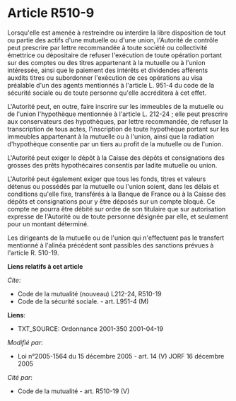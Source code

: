 # Article R510-9

Lorsqu'elle est amenée à restreindre ou interdire la libre disposition de tout ou partie des actifs d'une mutuelle ou d'une
union, l'Autorité de contrôle peut prescrire par lettre recommandée à toute société ou collectivité émettrice ou dépositaire
de refuser l'exécution de toute opération portant sur des comptes ou des titres appartenant à la mutuelle ou à l'union
intéressée, ainsi que le paiement des intérêts et dividendes afférents auxdits titres ou subordonner l'exécution de ces
opérations au visa préalable d'un des agents mentionnés à l'article L. 951-4 du code de la sécurité sociale ou de toute
personne qu'elle accréditera à cet effet.

L'Autorité peut, en outre, faire inscrire sur les immeubles de la mutuelle ou de l'union l'hypothèque mentionnée à l'article
L. 212-24 ; elle peut prescrire aux conservateurs des hypothèques, par lettre recommandée, de refuser la transcription de
tous actes, l'inscription de toute hypothèque portant sur les immeubles appartenant à la mutuelle ou à l'union, ainsi que la
radiation d'hypothèque consentie par un tiers au profit de la mutuelle ou de l'union.

L'Autorité peut exiger le dépôt à la Caisse des dépôts et consignations des grosses des prêts hypothécaires consentis par
ladite mutuelle ou union.

L'Autorité peut également exiger que tous les fonds, titres et valeurs détenus ou possédés par la mutuelle ou l'union soient,
dans les délais et conditions qu'elle fixe, transférés à la Banque de France ou à la Caisse des dépôts et consignations pour
y être déposés sur un compte bloqué. Ce compte ne pourra être débité sur ordre de son titulaire que sur autorisation expresse
de l'Autorité ou de toute personne désignée par elle, et seulement pour un montant déterminé.

Les dirigeants de la mutuelle ou de l'union qui n'effectuent pas le transfert mentionné à l'alinéa précédent sont passibles
des sanctions prévues à l'article R. 510-19.

**Liens relatifs à cet article**

_Cite_:

  - Code de la mutualité (nouveau) L212-24, R510-19
  - Code de la sécurité sociale. - art. L951-4 (M)

**Liens**:

  - TXT_SOURCE: Ordonnance 2001-350 2001-04-19

_Modifié par_:

  - Loi n°2005-1564 du 15 décembre 2005 - art. 14 (V) JORF 16 décembre 2005

_Cité par_:

  - Code de la mutualité - art. R510-19 (V)
